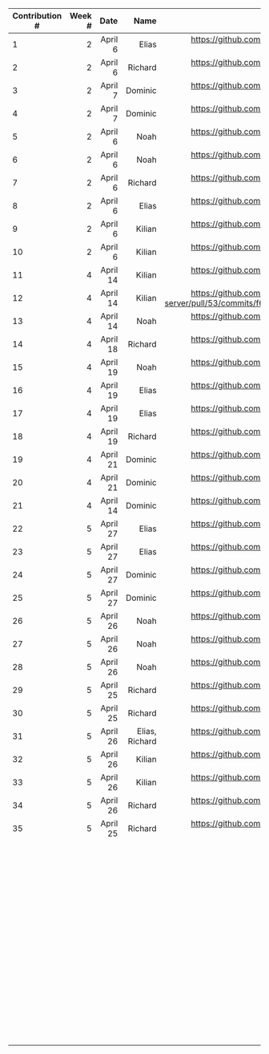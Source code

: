 | Contribution # |   Week # |                 Date |         Name |                                                                                                                                                                                                                                                                                                                                         GitHub Issue |
|----------------|---------:|---------------------:|-------------:|-----------------------------------------------------------------------------------------------------------------------------------------------------------------------------------------------------------------------------------------------------------------------------------------------------------------------------------------------------:|
| 1              |   2    	 |             April 6 |        Elias  |                                                                                                                                                                                                                                                                         https://github.com/sopra-fs23-group-27/sopra-fs23-group-27-server/issues/47 |
| 2              |   2    	 |             April 6 |      Richard  |                                                                                                                                                                                                                                                                         https://github.com/sopra-fs23-group-27/sopra-fs23-group-27-server/issues/20 |
| 3              |   2    	 |             April 7 |      Dominic  |                                                                                                                                                                                                                                                                         https://github.com/sopra-fs23-group-27/sopra-fs23-group-27-client/issues/16 |
| 4              |   2    	 |             April 7 |      Dominic  |                                                                                                                                                                                                                                                                         https://github.com/sopra-fs23-group-27/sopra-fs23-group-27-client/issues/14 |
| 5              |   2    	 |             April 6 |         Noah  |                                                                                                                                                                                                                                                                         https://github.com/sopra-fs23-group-27/sopra-fs23-group-27-client/issues/33 |
| 6              |   2    	 |             April 6 |         Noah  |                                                                                                                                                                                                                                                                          https://github.com/sopra-fs23-group-27/sopra-fs23-group-27-client/issues/7 |
| 7              |   2    	 |             April 6 |      Richard  |                                                                                                                                                                                                                                                                         https://github.com/sopra-fs23-group-27/sopra-fs23-group-27-server/issues/21 |
| 8              |   2    	 |             April 6 |        Elias  |                                                                                                                                                                                                                                                                         https://github.com/sopra-fs23-group-27/sopra-fs23-group-27-server/issues/41 |
| 9              |   2     	 |             April 6 |       Kilian  |                                                                                                                                                                                                                                                                           https://github.com/sopra-fs23-group-27/sopra-fs23-group-27-server/pull/49 |
| 10             |   2     	 |             April 6 |       Kilian  |                                                                                                                                                                                                                                                                         https://github.com/sopra-fs23-group-27/sopra-fs23-group-27-server/issues/39 |
| 11             |   4     	 |            April 14 |       Kilian  |                                                                                                                                                                                                                                                                           https://github.com/sopra-fs23-group-27/sopra-fs23-group-27-server/pull/53 |
| 12             |   4     	 |            April 14 |       Kilian  |                                                                                                                                                                                                                          https://github.com/sopra-fs23-group-27/sopra-fs23-group-27-server/pull/53/commits/f6b90cb79974c3dbefcfec51df9da42a721c3aba |
| 13             |   4       |            April 14 |         Noah  |                                                                                                                                                                                                                                                                          https://github.com/sopra-fs23-group-27/sopra-fs23-group-27-client/issues/8 |
| 14             |   4    	 |            April 18 |      Richard  |                                                                                                                                                                                                                                                                         https://github.com/sopra-fs23-group-27/sopra-fs23-group-27-server/issues/44 |
| 15             |   4     	 |            April 19 |         Noah  |                                                                                                                                                                                                                                                                         https://github.com/sopra-fs23-group-27/sopra-fs23-group-27-client/issues/12 |
| 16             |   4       |            April 19 |        Elias  |                                                                                                                                                                                                                                                                         https://github.com/sopra-fs23-group-27/sopra-fs23-group-27-server/issues/57 |
| 17             |   4       |            April 19 |        Elias  |                                                                                                                                                                                                                                                                         https://github.com/sopra-fs23-group-27/sopra-fs23-group-27-server/issues/48 |
| 18             |   4    	 |            April 19 |      Richard  |                                                                                                                                                                                                                                                                         https://github.com/sopra-fs23-group-27/sopra-fs23-group-27-server/issues/56 |
| 19	         |   4       |            April 21 |      Dominic  |                                                                                                                                                                                                                                                                          https://github.com/sopra-fs23-group-27/sopra-fs23-group-27-client/issues/1 |
| 20             |   4     	 |            April 21 |      Dominic  |                                                                                                                                                                                                                                                                          https://github.com/sopra-fs23-group-27/sopra-fs23-group-27-client/issues/2 |
| 21             |   4     	 |            April 14 |      Dominic  |                                                                                                                                                                                                                                                                         https://github.com/sopra-fs23-group-27/sopra-fs23-group-27-client/issues/15 |
| 22	         |   5       |            April 27 |        Elias  |                                                                                                                                                                                                                                                                         https://github.com/sopra-fs23-group-27/sopra-fs23-group-27-server/issues/40 |
| 23	         |   5       |            April 27 |         Elias |                                                                                                                                                                                                                                                                         https://github.com/sopra-fs23-group-27/sopra-fs23-group-27-server/issues/43 |
| 24             |   5  	 |            April 27 |      Dominic  |                                                                                                                                                                                                                                                                         https://github.com/sopra-fs23-group-27/sopra-fs23-group-27-client/issues/32 |                                                                                                                                                                                                                                                       |
| 25	         |   5  	 |            April 27 |      Dominic  |                                                                                                                                                                                                                                                                         https://github.com/sopra-fs23-group-27/sopra-fs23-group-27-client/issues/26 |                                                                                                                                                                                                                                         |
| 26             |   5  	 |            April 26 |         Noah  |                                                                                                                                                                                                                                                                         https://github.com/sopra-fs23-group-27/sopra-fs23-group-27-client/issues/11 |
| 27             |   5  	 |            April 26 |         Noah  |                                                                                                                                                                                                                                                                         https://github.com/sopra-fs23-group-27/sopra-fs23-group-27-client/issues/30 |
| 28             |   5  	 |            April 26 |         Noah  |                                                                                                                                                                                                                                                                         https://github.com/sopra-fs23-group-27/sopra-fs23-group-27-client/issues/31 |
| 29             |   5	     |            April 25 |      Richard  |                                                                                                                                                                                                                                                                         https://github.com/sopra-fs23-group-27/sopra-fs23-group-27-server/issues/60 |
| 30             |   5	     |            April 25 |      Richard  |                                                                                                                                                                                                                                                                         https://github.com/sopra-fs23-group-27/sopra-fs23-group-27-server/issues/63 |
| 31             |   5	     |            April 26 |Elias, Richard |                                                                                                                                                                                                                                                                         https://github.com/sopra-fs23-group-27/sopra-fs23-group-27-server/issues/67 |
| 32             |   5	     |            April 26 |       Kilian  |                                                                                                                                                                                                                                                                           https://github.com/sopra-fs23-group-27/sopra-fs23-group-27-server/pull/61 |
| 33             |   5	     |            April 26 |       Kilian  |                                                                                                                                                                                                                                                                         https://github.com/sopra-fs23-group-27/sopra-fs23-group-27-server/issues/70 |
| 34             |   5	     |            April 26 |      Richard  |                                                                                                                                                                                                                                                                         https://github.com/sopra-fs23-group-27/sopra-fs23-group-27-server/issues/71 |
| 35             |   5	     |            April 25 |      Richard  |                                                                                                                                                                                                                                                                         https://github.com/sopra-fs23-group-27/sopra-fs23-group-27-server/issues/73 |
| 	              |        	 |                    	 |            	 |                                                                                                                                                                                                                                                                                                                                                 	 |
| 	              |        	 |                    	 |            	 |                                                                                                                                                                                                                                                                                                                                                	 |
| 	              |        	 |                    	 |            	 |                                                                                                                                                                                                                                                                                                                                                 	 |
| 	              |        	 |                    	 |            	 |                                                                                                                                                                                                                                                                                                                                                 	 |
| 	              |        	 |                    	 |            	 |                                                                                                                                                                                                                                                                                                                                                  	 |
| 	              |        	 |                    	 |            	 |                                                                                                                                                                                                                                                                                                                                                  	 |
| 	              |        	 |                    	 |            	 |                                                                                                                                                                                                                                                                                                                                                    	 |
| 	              |        	 |                    	 |            	 |                                                                                                                                                                                                                                                                                                                                                    	 |
| 	              |        	 |                    	 |            	 |                                                                                                                                                                                                                                                                                                                                                    	 |
| 	              |        	 |                    	 |            	 |                                                                                                                                                                                                                                                                                                                                                    	 |
| 	              |        	 |                    	 |            	 |                                                                                                                                                                                                                                                                                                                                                    	 |
| 	              |        	 |                    	 |            	 |                                                                                                                                                                                                                                                                                                                                                    	 |
| 	              |        	 |                    	 |            	 |                                                                                                                                                                                                                                                                                                                                                    	 |
| 	              |        	 |                    	 |            	 |                                                                                                                                                                                                                                                                                                                                                    	 |
| 	              |        	 |                    	 |            	 |                                                                                                                                                                                                                                                                                                                                                    	 |
| 	              |        	 |                    	 |            	 |                                                                                                                                                                                                                                                                                                                                                    	 |
| 	              |        	 |                    	 |            	 |                                                                                                                                                                                                                                                                                                                                                    	 |
| 	              |        	 |                    	 |            	 |                                                                                                                                                                                                                                                                                                                                                    	 |
| 	              |        	 |                    	 |            	 |                                                                                                                                                                                                                                                                                                                                                    	 |
| 	              |        	 |                    	 |            	 |                                                                                                                                                                                                                                                                                                                                                    	 |
| 	              |        	 |                    	 |            	 |                                                                                                                                                                                                                                                                                                                                                    	 |
| 	              |        	 |                    	 |            	 |                                                                                                                                                                                                                                                                                                                                                    	 |
| 	              |        	 |                    	 |            	 |                                                                                                                                                                                                                                                                                                                                                    	 |
| 	              |        	 |                    	 |            	 |                                                                                                                                                                                                                                                                                                                                                    	 |
| 	              |        	 |                    	 |            	 |                                                                                                                                                                                                                                                                                                                                                    	 |
| 	              |        	 |                    	 |            	 |                                                                                                                                                                                                                                                                                                                                                    	 |
| 	              |        	 |                    	 |            	 |                                                                                                                                                                                                                                                                                                                                                    	 |
| 	              |        	 |                    	 |            	 |                                                                                                                                                                                                                                                                                                                                                    	 |
| 	              |        	 |                    	 |            	 |                                                                                                                                                                                                                                                                                                                                                    	 |
| 	              |        	 |                    	 |            	 |                                                                                                                                                                                                                                                                                                                                                    	 |
| 	              |        	 |                    	 |            	 |                                                                                                                                                                                                                                                                                                                                                    	 |
| 	              |        	 |                    	 |            	 |                                                                                                                                                                                                                                                                                                                                                    	 |
| 	              |        	 |                    	 |            	 |                                                                                                                                                                                                                                                                                                                                                    	 |
| 	              |        	 |                    	 |            	 |                                                                                                                                                                                                                                                                                                                                                    	 |
| 	              |        	 |                    	 |            	 |                                                                                                                                                                                                                                                                                                                                                    	 |
| 	              |        	 |                    	 |            	 |                                                                                                                                                                                                                                                                                                                                                    	 |
| 	              |        	 |                    	 |            	 |                                                                                                                                                                                                                                                                                                                                                    	 |
| 	              |        	 |                    	 |            	 |                                                                                                                                                                                                                                                                                                                                                    	 |
| 	              |        	 |                    	 |            	 |                                                                                                                                                                                                                                                                                                                                                    	 |
| 	              |        	 |                    	 |            	 |                                                                                                                                                                                                                                                                                                                                                    	 |
| 	              |        	 |                    	 |            	 |                                                                                                                                                                                                                                                                                                                                                    	 |
| 	              |        	 |                    	 |            	 |                                                                                                                                                                                                                                                                                                                                                    	 |
| 	              |        	 |                    	 |            	 |                                                                                                                                                                                                                                                                                                                                                    	 |
| 	              |        	 |                    	 |            	 |                                                                                                                                                                                                                                                                                                                                                    	 |
| 	              |        	 |                    	 |            	 |                                                                                                                                                                                                                                                                                                                                                    	 |
| 	              |        	 |                    	 |            	 |                                                                                                                                                                                                                                                                                                                                                    	 |
| 	              |        	 |                    	 |            	 |                                                                                                                                                                                                                                                                                                                                                    	 |
| 	              |        	 |                    	 |            	 |                                                                                                                                                                                                                                                                                                                                                    	 |
| 	              |        	 |                    	 |            	 |                                                                                                                                                                                                                                                                                                                                                    	 |
| 	              |        	 |                    	 |            	 |                                                                                                                                                                                                                                                                                                                                                    	 |
| 	              |        	 |                    	 |            	 |                                                                                                                                                                                                                                                                                                                                                    	 |
| 	              |        	 |                    	 |            	 |                                                                                                                                                                                                                                                                                                                                                    	 |
| 	              |        	 |                    	 |            	 |                                                                                                                                                                                                                                                                                                                                                    	 |
| 	              |        	 |                    	 |            	 |                                                                                                                                                                                                                                                                                                                                                    	 |
| 	              |        	 |                    	 |            	 |                                                                                                                                                                                                                                                                                                                                                    	 |
| 	              |        	 |                    	 |            	 |                                                                                                                                                                                                                                                                                                                                                    	 |
| 	              |        	 |                    	 |            	 |                                                                                                                                                                                                                                                                                                                                                    	 |
| 	              |        	 |                    	 |            	 |                                                                                                                                                                                                                                                                                                                                                    	 |
| 	              |        	 |                    	 |            	 |                                                                                                                                                                                                                                                                                                                                                    	 |
| 	              |        	 |                    	 |            	 |                                                                                                                                                                                                                                                                                                                                                    	 |
| 	              |        	 |                    	 |            	 |                                                                                                                                                                                                                                                                                                                                                    	 |
| 	              |        	 |                    	 |            	 |                                                                                                                                                                                                                                                                                                                                                    	 |
| 	              |        	 |                    	 |            	 |                                                                                                                                                                                                                                                                                                                                                    	 |
| 	              |        	 |                    	 |            	 |                                                                                                                                                                                                                                                                                                                                                    	 |
| 	              |        	 |                    	 |            	 |                                                                                                                                                                                                                                                                                                                                                    	 |
| 	              |        	 |                    	 |            	 |                                                                                                                                                                                                                                                                                                                                                    	 |
| 	              |        	 |                    	 |            	 |                                                                                                                                                                                                                                                                                                                                                    	 |
| 	              |        	 |                    	 |            	 |                                                                                                                                                                                                                                                                                                                                                    	 |
